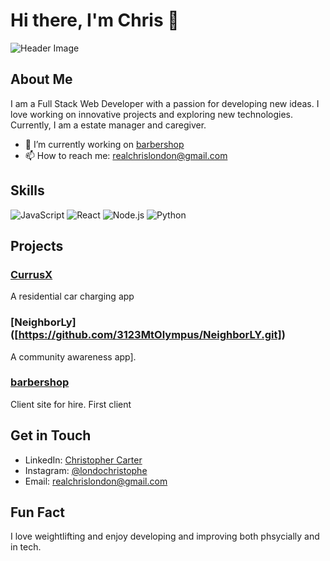
# Hi there, I'm Chris 👋

![Header Image](https://yourimageurl.com)

## About Me

I am a Full Stack Web Developer with a passion for developing new ideas. I love working on innovative projects and exploring new technologies. Currently, I am a estate manager and caregiver.

- 🔭 I’m currently working on [barbershop](https://github.com/3123mtolympus/Client-001-barbershop)
- 📫 How to reach me: realchrislondon@gmail.com

## Skills

![JavaScript](https://img.shields.io/badge/JavaScript-F7DF1E?style=for-the-badge&logo=javascript&logoColor=black)
![React](https://img.shields.io/badge/React-20232A?style=for-the-badge&logo=react&logoColor=61DAFB)
![Node.js](https://img.shields.io/badge/Node.js-339933?style=for-the-badge&logo=nodedotjs&logoColor=white)
![Python](https://img.shields.io/badge/Python-3776AB?style=for-the-badge&logo=python&logoColor=white)

## Projects

### [CurrusX]([https://github.com/3123MtOlympus/CurrusX.git])
A residential car charging app

### [NeighborLy] ([https://github.com/3123MtOlympus/NeighborLY.git])
A community awareness app].

### [barbershop](https://github.com/3123mtolympus/Client-001-barbershop.git)
Client site for hire. First client

## Get in Touch

- LinkedIn: [Christopher Carter](https://www.linkedin.com/in/londochristophe)
- Instagram: [@londochristophe](https://instagram.com/londochristophe)
- Email: realchrislondon@gmail.com

## Fun Fact

I love weightlifting and enjoy developing and improving both phsycially and in tech.

